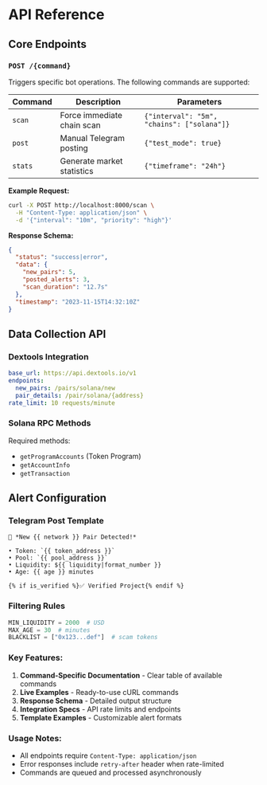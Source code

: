 # API Reference

## Core Endpoints

### `POST /{command}`
Triggers specific bot operations. The following commands are supported:

| Command | Description | Parameters |
|---------|-------------|------------|
| `scan` | Force immediate chain scan | `{"interval": "5m", "chains": ["solana"]}` |
| `post` | Manual Telegram posting | `{"test_mode": true}` |
| `stats` | Generate market statistics | `{"timeframe": "24h"}` |

**Example Request:**
```bash
curl -X POST http://localhost:8000/scan \
  -H "Content-Type: application/json" \
  -d '{"interval": "10m", "priority": "high"}'
```

**Response Schema:**
```json
{
  "status": "success|error",
  "data": {
    "new_pairs": 5,
    "posted_alerts": 3,
    "scan_duration": "12.7s"
  },
  "timestamp": "2023-11-15T14:32:10Z"
}
```

## Data Collection API

### Dextools Integration
```yaml
base_url: https://api.dextools.io/v1
endpoints:
  new_pairs: /pairs/solana/new
  pair_details: /pair/solana/{address}
rate_limit: 10 requests/minute
```

### Solana RPC Methods
Required methods:
- `getProgramAccounts` (Token Program)
- `getAccountInfo`
- `getTransaction`

## Alert Configuration

### Telegram Post Template
```jinja
🚀 *New {{ network }} Pair Detected!*

• Token: `{{ token_address }}`
• Pool: `{{ pool_address }}`
• Liquidity: ${{ liquidity|format_number }}
• Age: {{ age }} minutes

{% if is_verified %}✅ Verified Project{% endif %}
```

### Filtering Rules
```python
MIN_LIQUIDITY = 2000  # USD
MAX_AGE = 30  # minutes
BLACKLIST = ["0x123...def"]  # scam tokens
```


### Key Features:
1. **Command-Specific Documentation** - Clear table of available commands
2. **Live Examples** - Ready-to-use cURL commands
3. **Response Schema** - Detailed output structure
4. **Integration Specs** - API rate limits and endpoints
5. **Template Examples** - Customizable alert formats

### Usage Notes:
- All endpoints require `Content-Type: application/json`
- Error responses include `retry-after` header when rate-limited
- Commands are queued and processed asynchronously
